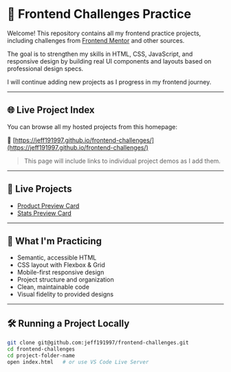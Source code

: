 # 🧪 Frontend Challenges Practice

Welcome! This repository contains all my frontend practice projects, including challenges from [Frontend Mentor](https://www.frontendmentor.io/) and other sources.

The goal is to strengthen my skills in HTML, CSS, JavaScript, and responsive design by building real UI components and layouts based on professional design specs.

I will continue adding new projects as I progress in my frontend journey.

---

## 🌐 Live Project Index

You can browse all my hosted projects from this homepage:

🔗 [https://jeff191997.github.io/frontend-challenges/](https://jeff191997.github.io/frontend-challenges/)

> This page will include links to individual project demos as I add them.

---

## 🚀 Live Projects

- [Product Preview Card](https://jeff191997.github.io/frontend-challenges/product-preview-card-component-main/)
- [Stats Preview Card](https://jeff191997.github.io/frontend-challenges/stats-preview-card-component-main/)
<!-- Add more as you complete them -->

---

## 🧠 What I'm Practicing

- Semantic, accessible HTML
- CSS layout with Flexbox & Grid
- Mobile-first responsive design
- Project structure and organization
- Clean, maintainable code
- Visual fidelity to provided designs

---

## 🛠 Running a Project Locally

```bash
git clone git@github.com:jeff191997/frontend-challenges.git
cd frontend-challenges
cd project-folder-name
open index.html   # or use VS Code Live Server
```
